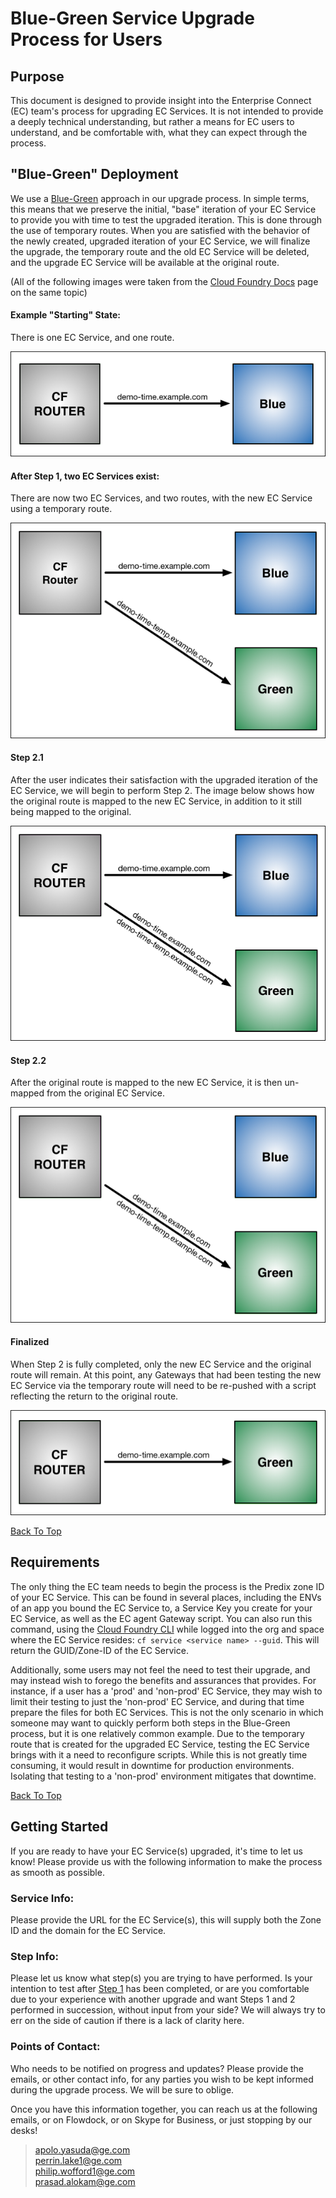 <A NAME="top"> 

# Blue-Green Service Upgrade Process for Users

## Purpose

This document is designed to provide insight into the Enterprise Connect (EC) team's process for upgrading EC Services. It is not intended to provide a deeply technical understanding, but rather a means for EC users to understand, and be comfortable with, what they can expect through the process.


    
  

## "Blue-Green" Deployment

We use a [Blue-Green](https://docs.cloudfoundry.org/devguide/deploy-apps/blue-green.html) approach in our upgrade process. In simple terms, this means that we preserve the initial, "base" iteration of your EC Service to provide you with time to test the upgraded iteration. This is done through the use of temporary routes. When you are satisfied with the behavior of the newly created, upgraded iteration of your EC Service, we will finalize the upgrade, the temporary route and the old EC Service will be deleted, and the upgrade EC Service will be available at the original route.

(All of the following images were taken from the [Cloud Foundry Docs](https://docs.cloudfoundry.org) page on the same topic)
  
  

#### Example "Starting" State:
There is one EC Service, and one route.

![an EC Service to be upgraded](./docs/base.png)

    
  

<A NAME="step1">

#### After Step 1, two EC Services exist:
There are now two EC Services, and two routes, with the new EC Service using a temporary route.



![Step 1](./docs/step1.png)

    
  


#### Step 2.1
After the user indicates their satisfaction with the upgraded iteration of the EC Service, we will begin to perform Step 2. The image below shows how the original route is mapped to the new EC Service, in addition to it still being mapped to the original.

![Step 2](./docs/step2.png)


    
  

#### Step 2.2
After the original route is mapped to the new EC Service, it is then un-mapped from the original EC Service.

![Finalizing](./docs/finalization.png)

    
  

#### Finalized
When Step 2 is fully completed, only the new EC Service and the original route will remain. At this point, any Gateways that had been testing the new EC Service via the temporary route will need to be re-pushed with a script reflecting the return to the original route.

![Complete](./docs/finalization2.png)

<A HREF="#top">Back To Top</A>

    
  

## Requirements

The only thing the EC team needs to begin the process is the Predix zone ID of your EC Service. This can be found in several places, including the ENVs of an app you bound the EC Service to, a Service Key you create for your EC Service, as well as the EC agent Gateway script. You can also run this command, using the [Cloud Foundry CLI](https://github.com/cloudfoundry/cli) while logged into the org and space where the EC Service resides: `cf service <service name> --guid`. This will return the GUID/Zone-ID of the EC Service. 

Additionally, some users may not feel the need to test their upgrade, and may instead wish to forego the benefits and assurances that provides. For instance, if a user has a 'prod' and 'non-prod' EC Service, they may wish to limit their testing to just the 'non-prod' EC Service, and during that time prepare the files for both EC Services. This is not the only scenario in which someone may want to quickly perform both steps in the Blue-Green process, but it is one relatively common example. Due to the temporary route that is created for the upgraded EC Service, testing the EC Service brings with it a need to reconfigure scripts. While this is not greatly time consuming, it would result in downtime for production environments. Isolating that testing to a 'non-prod' environment mitigates that downtime.

<A HREF="#top">Back To Top</A>

    
  

## Getting Started

If you are ready to have your EC Service(s) upgraded, it's time to let us know! Please provide us with the following information to make the process as smooth as possible. 

   
   

### Service Info:
Please provide the URL for the EC Service(s), this will supply both the Zone ID and the domain for the EC Service.

   
  

### Step Info:
Please let us know what step(s) you are trying to have performed. Is your intention to test after <A HREF="#step1">Step 1</A> has been completed, or are you comfortable due to your experience with another upgrade and want Steps 1 and 2 performed in succession, without input from your side? We will always try to err on the side of caution if there is a lack of clarity here.

   
  

### Points of Contact:
Who needs to be notified on progress and updates? Please provide the emails, or other contact info, for any parties you wish to be kept informed during the upgrade process. We will be sure to oblige.

     
    

Once you have this information together, you can reach us at the following emails, or on Flowdock, or on Skype for Business, or just stopping by our desks!    
>apolo.yasuda@ge.com     
perrin.lake1@ge.com    
philip.wofford1@ge.com    
prasad.alokam@ge.com  

  